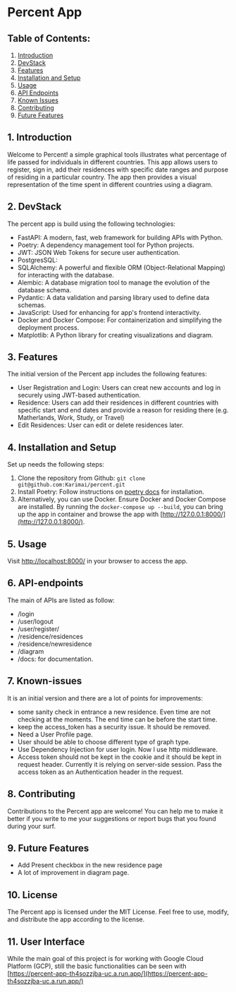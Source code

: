 # Percent App
## Table of Contents:
1. [Introduction](#1-introduction)
2. [DevStack](#2-devstack)
3. [Features](#3-features)
4. [Installation and Setup](#4-installation-and-setup)
5. [Usage](#5-usage)
6. [API Endpoints](#6-api-endpoints)
7. [Known Issues](#7-known-issues)
8. [Contributing](#8-contributing)
9. [Future Features](#9-future-features)



## 1. Introduction
Welcome to Percent! a simple graphical tools illustrates what percentage of life passed for individuals in different countries. This app allows users to register, sign in, add their residences with specific date ranges and purpose of residing in a particular country. The app then provides a visual representation of the time spent in different countries using a diagram.

## 2. DevStack
The percent app is build using the following technologies:
- FastAPI: A modern, fast, web framework for building APIs with Python.
- Poetry: A dependency management tool for Python projects.
- JWT: JSON Web Tokens for secure user authentication.
- PostgresSQL:
- SQLAlchemy: A powerful and flexible ORM (Object-Relational Mapping) for interacting with the database.
- Alembic: A database migration tool to manage the evolution of the database schema.
- Pydantic: A data validation and parsing library used to define data schemas.
- JavaScript: Used for enhancing for app's frontend interactivity.
- Docker and Docker Compose: For containerization and simplifying the deployment process.
- Matplotlib: A Python library for creating visualizations and diagram.

## 3. Features
The initial version of the Percent app includes the following features:
- User Registration and Login: Users can creat new accounts and log in securely using JWT-based authentication.
- Residence: Users can add their residences in different countries with specific start and end dates and provide a reason for residing there (e.g. Matherlands, Work, Study, or Travel)
- Edit Residences: User can edit or delete residences later.

## 4. Installation and Setup
Set up needs the following steps:
1. Clone the repository from Github: `git clone git@github.com:Karimai/percent.git`
2. Install Poetry: Follow instructions on [poetry docs](https://python-poetry.org/docs/) for installation.
3. Alternatively, you can use Docker. Ensure Docker and Docker Compose are installed. By running the `docker-compose up --build`, you can bring up the app in container and browse the app with [http://127.0.0.1:8000/](http://127.0.0.1:8000/).

## 5. Usage
Visit [http://localhost:8000/](http://localhost:8000/) in your browser to access the app.

## 6. API-endpoints
The main of APIs are listed as follow:
* /login
* /user/logout
* /user/register/
* /residence/residences
* /residence/newresidence
* /diagram
* /docs: for documentation.

## 7. Known-issues
It is an initial version and there are a lot of points for improvements:
- some sanity check in entrance a new residence. Even time are not checking at the moments. The end time can be before the start time.
- keep the access_token has a security issue. It should be removed.
- Need a User Profile page.
- User should be able to choose different type of graph type.
- Use Dependency Injection for user login. Now I use http middleware.
- Access token should not be kept in the cookie and it should be kept in request header. Currently it is relying on server-side session. Pass the access token as an Authentication header in the request.

## 8. Contributing
Contributions to the Percent app are welcome! You can help me to make it better if you write to me your suggestions or report bugs that you found during your surf.

## 9. Future Features
- Add Present checkbox in the new residence page
- A lot of improvement in diagram page.

## 10. License
The Percent app is licensed under the MIT License. Feel free to use, modify, and distribute the app according to the license.

## 11. User Interface
While the main goal of this project is for working with Google Cloud Platform (GCP), still the basic functionalities can be seen with [https://percent-app-th4sozzjba-uc.a.run.app/](https://percent-app-th4sozzjba-uc.a.run.app/)


